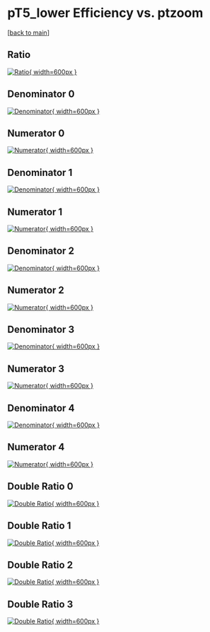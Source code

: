 # pT5_lower Efficiency vs. ptzoom

[[back to main](./)]



## Ratio

[![Ratio](../mtv/var/pT5_lower_vtr_11_-1_eff_ptzoom.png){ width=600px }](../mtv/var/pT5_lower_vtr_11_-1_eff_ptzoom.pdf)

## Denominator 0

[![Denominator](../mtv/den/pT5_lower_vtr_11_-1_eff_ptzoom_den0.png){ width=600px }](../mtv/den/pT5_lower_vtr_11_-1_eff_ptzoom_den0.pdf)

## Numerator 0

[![Numerator](../mtv/num/pT5_lower_vtr_11_-1_eff_ptzoom_num0.png){ width=600px }](../mtv/num/pT5_lower_vtr_11_-1_eff_ptzoom_num0.pdf)

## Denominator 1

[![Denominator](../mtv/den/pT5_lower_vtr_11_-1_eff_ptzoom_den1.png){ width=600px }](../mtv/den/pT5_lower_vtr_11_-1_eff_ptzoom_den1.pdf)

## Numerator 1

[![Numerator](../mtv/num/pT5_lower_vtr_11_-1_eff_ptzoom_num1.png){ width=600px }](../mtv/num/pT5_lower_vtr_11_-1_eff_ptzoom_num1.pdf)

## Denominator 2

[![Denominator](../mtv/den/pT5_lower_vtr_11_-1_eff_ptzoom_den2.png){ width=600px }](../mtv/den/pT5_lower_vtr_11_-1_eff_ptzoom_den2.pdf)

## Numerator 2

[![Numerator](../mtv/num/pT5_lower_vtr_11_-1_eff_ptzoom_num2.png){ width=600px }](../mtv/num/pT5_lower_vtr_11_-1_eff_ptzoom_num2.pdf)

## Denominator 3

[![Denominator](../mtv/den/pT5_lower_vtr_11_-1_eff_ptzoom_den3.png){ width=600px }](../mtv/den/pT5_lower_vtr_11_-1_eff_ptzoom_den3.pdf)

## Numerator 3

[![Numerator](../mtv/num/pT5_lower_vtr_11_-1_eff_ptzoom_num3.png){ width=600px }](../mtv/num/pT5_lower_vtr_11_-1_eff_ptzoom_num3.pdf)

## Denominator 4

[![Denominator](../mtv/den/pT5_lower_vtr_11_-1_eff_ptzoom_den4.png){ width=600px }](../mtv/den/pT5_lower_vtr_11_-1_eff_ptzoom_den4.pdf)

## Numerator 4

[![Numerator](../mtv/num/pT5_lower_vtr_11_-1_eff_ptzoom_num4.png){ width=600px }](../mtv/num/pT5_lower_vtr_11_-1_eff_ptzoom_num4.pdf)

## Double Ratio 0

[![Double Ratio](../mtv/ratio/pT5_lower_vtr_11_-1_eff_ptzoom_ratio0.png){ width=600px }](../mtv/ratio/pT5_lower_vtr_11_-1_eff_ptzoom_ratio0.pdf)

## Double Ratio 1

[![Double Ratio](../mtv/ratio/pT5_lower_vtr_11_-1_eff_ptzoom_ratio1.png){ width=600px }](../mtv/ratio/pT5_lower_vtr_11_-1_eff_ptzoom_ratio1.pdf)

## Double Ratio 2

[![Double Ratio](../mtv/ratio/pT5_lower_vtr_11_-1_eff_ptzoom_ratio2.png){ width=600px }](../mtv/ratio/pT5_lower_vtr_11_-1_eff_ptzoom_ratio2.pdf)

## Double Ratio 3

[![Double Ratio](../mtv/ratio/pT5_lower_vtr_11_-1_eff_ptzoom_ratio3.png){ width=600px }](../mtv/ratio/pT5_lower_vtr_11_-1_eff_ptzoom_ratio3.pdf)

